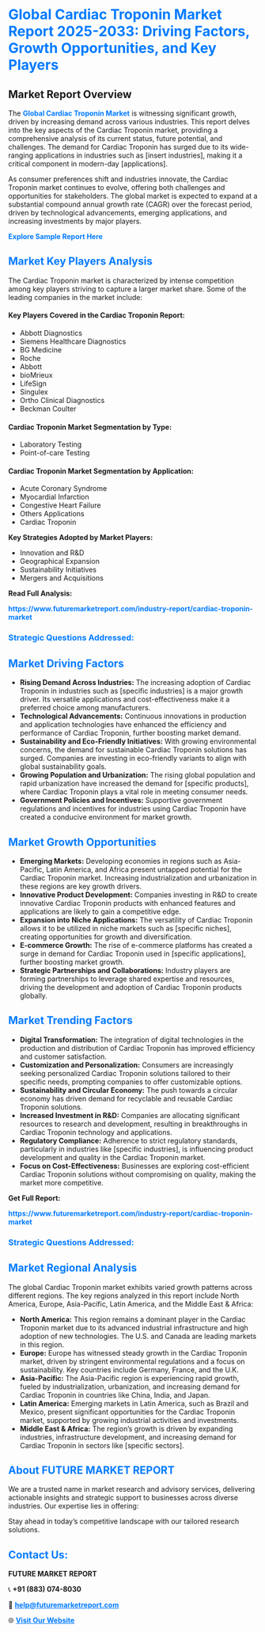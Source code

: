 <h1 style="color: #007BFF;">Global Cardiac Troponin Market Report 2025-2033: Driving Factors, Growth Opportunities, and Key Players</h1>

<section id="overview">
<h2>Market Report Overview</h2>
<p>The <a href="https://www.futuremarketreport.com/industry-report/cardiac-troponin-market" style="color: #007BFF; text-decoration: none;"><strong>Global Cardiac Troponin Market</strong></a> is witnessing significant growth, driven by increasing demand across various industries. This report delves into the key aspects of the Cardiac Troponin market, providing a comprehensive analysis of its current status, future potential, and challenges. The demand for Cardiac Troponin has surged due to its wide-ranging applications in industries such as [insert industries], making it a critical component in modern-day [applications].</p>
<p>As consumer preferences shift and industries innovate, the Cardiac Troponin market continues to evolve, offering both challenges and opportunities for stakeholders. The global market is expected to expand at a substantial compound annual growth rate (CAGR) over the forecast period, driven by technological advancements, emerging applications, and increasing investments by major players.</p>
</section>

<section id="overview">
<p><a href="https://www.futuremarketreport.com/request-sample/reportId=125766" style="color: #007BFF; text-decoration: none;"><strong>Explore Sample Report Here</strong></a></p>
</section>

<section id="key-players">
<h2 style="color: #007BFF;">Market Key Players Analysis</h2>
<p>The Cardiac Troponin market is characterized by intense competition among key players striving to capture a larger market share. Some of the leading companies in the market include:</p>
<h4>Key Players Covered in the Cardiac Troponin Report:</h4>
<ul><li>Abbott Diagnostics</li><li>Siemens Healthcare Diagnostics</li><li>BG Medicine</li><li>Roche</li><li>Abbott</li><li>bioMrieux</li><li>LifeSign</li><li>Singulex</li><li>Ortho Clinical Diagnostics</li><li>Beckman Coulter</li></ul>
<h4>Cardiac Troponin Market Segmentation by Type:</h4>
<ul><li>Laboratory Testing</li><li>Point-of-care Testing</li></ul>

<h4>Cardiac Troponin Market Segmentation by Application:</h4>
<ul><li>Acute Coronary Syndrome</li><li>Myocardial Infarction</li><li>Congestive Heart Failure</li><li>Others Applications</li><li>Cardiac Troponin</li></ul>
<p><strong>Key Strategies Adopted by Market Players:</strong></p>
<ul>
<li>Innovation and R&D</li>
<li>Geographical Expansion</li>
<li>Sustainability Initiatives</li>
<li>Mergers and Acquisitions</li>
</ul>
</section>

<section>
<p><strong>Read Full Analysis: </strong></p><a href="https://www.futuremarketreport.com/industry-report/cardiac-troponin-market" style="color: #007BFF; text-decoration: none;"><strong>https://www.futuremarketreport.com/industry-report/cardiac-troponin-market</strong></a>
<h3 style="color: #007BFF;">Strategic Questions Addressed:</h3>
</section>

<section id="driving-factors">
<h2 style="color: #007BFF;">Market Driving Factors</h2>
<ul>
<li><strong>Rising Demand Across Industries:</strong> The increasing adoption of Cardiac Troponin in industries such as [specific industries] is a major growth driver. Its versatile applications and cost-effectiveness make it a preferred choice among manufacturers.</li>
<li><strong>Technological Advancements:</strong> Continuous innovations in production and application technologies have enhanced the efficiency and performance of Cardiac Troponin, further boosting market demand.</li>
<li><strong>Sustainability and Eco-Friendly Initiatives:</strong> With growing environmental concerns, the demand for sustainable Cardiac Troponin solutions has surged. Companies are investing in eco-friendly variants to align with global sustainability goals.</li>
<li><strong>Growing Population and Urbanization:</strong> The rising global population and rapid urbanization have increased the demand for [specific products], where Cardiac Troponin plays a vital role in meeting consumer needs.</li>
<li><strong>Government Policies and Incentives:</strong> Supportive government regulations and incentives for industries using Cardiac Troponin have created a conducive environment for market growth.</li>
</ul>
</section>

<section id="growth-opportunities">
<h2 style="color: #007BFF;">Market Growth Opportunities</h2>
<ul>
<li><strong>Emerging Markets:</strong> Developing economies in regions such as Asia-Pacific, Latin America, and Africa present untapped potential for the Cardiac Troponin market. Increasing industrialization and urbanization in these regions are key growth drivers.</li>
<li><strong>Innovative Product Development:</strong> Companies investing in R&D to create innovative Cardiac Troponin products with enhanced features and applications are likely to gain a competitive edge.</li>
<li><strong>Expansion into Niche Applications:</strong> The versatility of Cardiac Troponin allows it to be utilized in niche markets such as [specific niches], creating opportunities for growth and diversification.</li>
<li><strong>E-commerce Growth:</strong> The rise of e-commerce platforms has created a surge in demand for Cardiac Troponin used in [specific applications], further boosting market growth.</li>
<li><strong>Strategic Partnerships and Collaborations:</strong> Industry players are forming partnerships to leverage shared expertise and resources, driving the development and adoption of Cardiac Troponin products globally.</li>
</ul>
</section>

<section id="trending-factors">
<h2 style="color: #007BFF;">Market Trending Factors</h2>
<ul>
<li><strong>Digital Transformation:</strong> The integration of digital technologies in the production and distribution of Cardiac Troponin has improved efficiency and customer satisfaction.</li>
<li><strong>Customization and Personalization:</strong> Consumers are increasingly seeking personalized Cardiac Troponin solutions tailored to their specific needs, prompting companies to offer customizable options.</li>
<li><strong>Sustainability and Circular Economy:</strong> The push towards a circular economy has driven demand for recyclable and reusable Cardiac Troponin solutions.</li>
<li><strong>Increased Investment in R&D:</strong> Companies are allocating significant resources to research and development, resulting in breakthroughs in Cardiac Troponin technology and applications.</li>
<li><strong>Regulatory Compliance:</strong> Adherence to strict regulatory standards, particularly in industries like [specific industries], is influencing product development and quality in the Cardiac Troponin market.</li>
<li><strong>Focus on Cost-Effectiveness:</strong> Businesses are exploring cost-efficient Cardiac Troponin solutions without compromising on quality, making the market more competitive.</li>
</ul>
</section>

<section>
<p><strong>Get Full Report: </strong></p><a href="https://www.futuremarketreport.com/industry-report/cardiac-troponin-market" style="color: #007BFF; text-decoration: none;"><strong>https://www.futuremarketreport.com/industry-report/cardiac-troponin-market</strong></a>
<h3 style="color: #007BFF;">Strategic Questions Addressed:</h3>
</section>


<section id="regional-analysis">
<h2 style="color: #007BFF;">Market Regional Analysis</h2>
<p>The global Cardiac Troponin market exhibits varied growth patterns across different regions. The key regions analyzed in this report include North America, Europe, Asia-Pacific, Latin America, and the Middle East & Africa:</p>
<ul>
<li><strong>North America:</strong> This region remains a dominant player in the Cardiac Troponin market due to its advanced industrial infrastructure and high adoption of new technologies. The U.S. and Canada are leading markets in this region.</li>
<li><strong>Europe:</strong> Europe has witnessed steady growth in the Cardiac Troponin market, driven by stringent environmental regulations and a focus on sustainability. Key countries include Germany, France, and the U.K.</li>
<li><strong>Asia-Pacific:</strong> The Asia-Pacific region is experiencing rapid growth, fueled by industrialization, urbanization, and increasing demand for Cardiac Troponin in countries like China, India, and Japan.</li>
<li><strong>Latin America:</strong> Emerging markets in Latin America, such as Brazil and Mexico, present significant opportunities for the Cardiac Troponin market, supported by growing industrial activities and investments.</li>
<li><strong>Middle East & Africa:</strong> The region’s growth is driven by expanding industries, infrastructure development, and increasing demand for Cardiac Troponin in sectors like [specific sectors].</li>
</ul>
</section>

<footer>
<h2 style="color: #007BFF;">About FUTURE MARKET REPORT</h2>
<p>We are a trusted name in market research and advisory services, delivering actionable insights and strategic support to businesses across diverse industries. Our expertise lies in offering:</p>

<p>Stay ahead in today’s competitive landscape with our tailored research solutions.</p>

<h2 style="color: #007BFF;">Contact Us:</h2>
<p><strong>FUTURE MARKET REPORT</strong></p>
<p>📞 <strong>+91 (883) 074-8030</strong></p>
<p>📧 <strong><a href="mailto:help@futuremarketreport.com" style="color: #007BFF;">help@futuremarketreport.com</a></strong></p>
<p>🌐 <strong><a href="https://www.futuremarketreport.com/" style="color: #007BFF;">Visit Our Website</a></strong></p>
</footer>